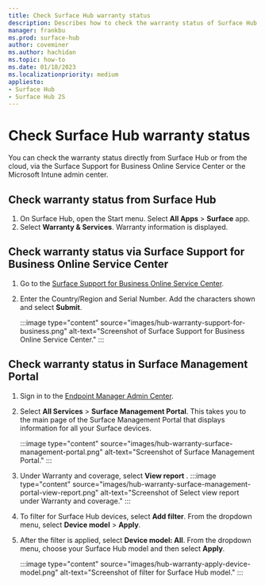 ```yaml
---
title: Check Surface Hub warranty status
description: Describes how to check the warranty status of Surface Hub devices directly from Surface Hub or from the cloud. 
manager: frankbu
ms.prod: surface-hub
author: coveminer
ms.author: hachidan
ms.topic: how-to
ms.date: 01/18/2023
ms.localizationpriority: medium
appliesto:
- Surface Hub
- Surface Hub 2S
---
```

# Check Surface Hub warranty status

You can check the warranty status directly from Surface Hub or from the cloud, via the Surface Support for Business Online Service Center or the Microsoft Intune admin center.

## Check warranty status from Surface Hub

1. On Surface Hub, open the Start menu. Select **All Apps** >  **Surface** app.
2. Select **Warranty & Services**. Warranty information is displayed.

## Check warranty status via Surface Support for Business Online Service Center

1. Go to the [Surface Support for Business Online Service Center](https://mybusinessservice.surface.com/en-US/CheckWarranty/CheckWarranty).
2. Enter the Country/Region and Serial Number. Add the characters shown and select **Submit**.

    :::image type="content" source="images/hub-warranty-support-for-business.png" alt-text="Screenshot of Surface Support for Business Online Service Center." :::

## Check warranty status in Surface Management Portal

1. Sign in to the [Endpoint Manager Admin Center](https://endpoint.microsoft.com/).
2. Select **All Services** > **Surface Management Portal**. This takes you to the main page of the Surface Management Portal that displays information for all your Surface devices. 

    :::image type="content" source="images/hub-warranty-surface-management-portal.png" alt-text="Screenshot of Surface Management Portal." :::

3. Under Warranty and coverage, select **View report** .
:::image type="content" source="images/hub-warranty-surface-management-portal-view-report.png" alt-text="Screenshot of Select view report under Warranty and coverage." :::

4. To filter for Surface Hub devices, select **Add filter**. From the dropdown menu, select **Device model** >  **Apply**.

5. After the filter is applied, select **Device model: All**. From the dropdown menu, choose your Surface Hub model and then select **Apply**.

    :::image type="content" source="images/hub-warranty-apply-device-model.png" alt-text="Screenshot of filter for Surface Hub model." :::
